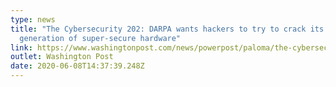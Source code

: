 ```yaml
---
type: news
title: "The Cybersecurity 202: DARPA wants hackers to try to crack its new
  generation of super-secure hardware"
link: https://www.washingtonpost.com/news/powerpost/paloma/the-cybersecurity-202/2020/06/08/the-cybersecurity-202-darpa-wants-hackers-to-try-to-crack-its-new-generation-of-super-secure-hardware/5edd383d88e0fa32f82346f1/?itid=ap_josephmarks
outlet: Washington Post
date: 2020-06-08T14:37:39.248Z
---
```

